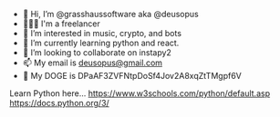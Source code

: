 - 👋 Hi, I’m @grasshaussoftware aka @deusopus
- 🦸🏼‍♂️ I'm a freelancer
- 👀 I’m interested in music, crypto, and bots
- 🌱 I’m currently learning python and react.
- 💞️ I’m looking to collaborate on instapy2
- 📫 My email is deusopus@gmail.com
- 🐻 My DOGE is DPaAF3ZVFNtpDoSf4Jov2A8xqZtTMgpf6V

Learn Python here...
https://www.w3schools.com/python/default.asp
https://docs.python.org/3/

<!---
grasshaussoftware/grasshaussoftware is a ✨ special ✨ repository because its `README.md` (this file) appears on your GitHub profile.
You can click the Preview link to take a look at your changes.
--->
